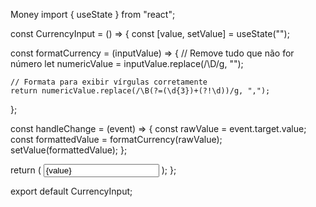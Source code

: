 Money
import { useState } from "react";

const CurrencyInput = () => {
  const [value, setValue] = useState("");

  const formatCurrency = (inputValue) => {
    // Remove tudo que não for número
    let numericValue = inputValue.replace(/\D/g, "");

    // Formata para exibir vírgulas corretamente
    return numericValue.replace(/\B(?=(\d{3})+(?!\d))/g, ",");
  };

  const handleChange = (event) => {
    const rawValue = event.target.value;
    const formattedValue = formatCurrency(rawValue);
    setValue(formattedValue);
  };

  return (
    <input
      type="text"
      value={value}
      onChange={handleChange}
      placeholder="Digite um valor"
    />
  );
};

export default CurrencyInput;